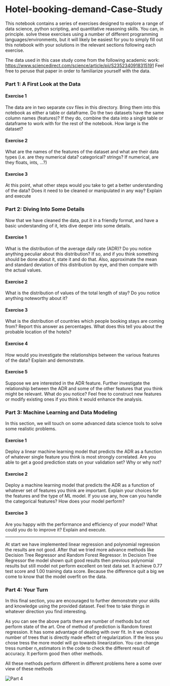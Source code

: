 # Hotel-booking-demand-Case-Study
This notebook contains a series of exercises designed to explore a range of data science, python scripting, and quantitative reasoning skills. You can, in principle. solve these exercises using a number of different programming languages/environments, but it will likely be easiest for you to simply fill out this notebook with your solutions in the relevant sections following each exercise.


The data used in this case study come from the following academic work:
https://www.sciencedirect.com/science/article/pii/S2352340918315191
Feel free to peruse that paper in order to familiarize yourself with the data.

### Part 1: A First Look at the Data


#### Exercise 1

The data are in two separate csv files in this directory. Bring them into this notebook as either a
table or dataframe. Do the two datasets have the same column names (features)? If they do,
combine the data into a single table or dataframe to work with for the rest of the notebook. How
large is the dataset?


#### Exercise 2

What are the names of the features of the dataset and what are their data types (i.e. are they
numerical data? categorical? strings? If numerical, are they floats, ints, ...?)


#### Exercise 3

At this point, what other steps would you take to get a better understanding of the data? Does it
need to be cleaned or manipulated in any way? Explain and execute



### Part 2: Diving Into Some Details

Now that we have cleaned the data, put it in a friendly format, and have a basic understanding of
it, lets dive deeper into some details.

#### Exercise 1

What is the distribution of the average daily rate (ADR)? Do you notice anything peculiar about
this distribution? If so, and if you think something should be done about it, state it and do that.
Also, approximate the mean and standard deviation of this distribution by eye, and then compare
with the actual values.

#### Exercise 2

What is the distribution of values of the total length of stay? Do you notice anything noteworthy
about it?

#### Exercise 3

What is the distribution of countries which people booking stays are coming from? Report this
answer as percentages. What does this tell you about the probable location of the hotels?

#### Exercise 4

How would you investigate the relationships between the various features of the data? Explain
and demonstrate.

#### Exercise 5

Suppose we are interested in the ADR feature. Further investigate the relationship between the
ADR and some of the other features that you think might be relevant. What do you notice? Feel
free to construct new features or modify existing ones if you think it would enhance the analysis.


### Part 3: Machine Learning and Data Modeling
In this section, we will touch on some advanced data science tools to solve some realistic
problems.

#### Exercise 1

Deploy a linear machine learning model that predicts the ADR as a function of whatever single
feature you think is most strongly correlated. Are you able to get a good prediction stats on your
validation set? Why or why not?

#### Exercise 2

Deploy a machine learning model that predicts the ADR as a function of whatever set of features
you think are important. Explain your choices for the features and the type of ML model. If you
use any, how can you handle the categorical features?
How does your model perform?

#### Exercise 3

Are you happy with the performance and efficiency of your model? What could you do to improve
it? Explain and execute.

----------------------------------------------------------------------------------------

At start we have implemented linear regression and polynomial regression the results are not good. After that we tried more advance methods like Decision Tree Regressor and Random Forest Regressor. In Decision Tree Regressor the model shown quit good results then previous polynomial results but still model not perform excellent on test data set. It achieve 0.77 test score and 1.00 training data score. Because the difference quit a big we come to know that the model overfit on the data. 








### Part 4: Your Turn
In this final section, you are encouraged to further demonstrate your skills and knowledge using
the provided dataset. Feel free to take things in whatever direction you find interesting.

As you can see the above parts there are number of methods but not perform state of the art. One of method of prediction is Random forest regression. It has some advantage of dealing with over fit. In it we choose number of trees that is directly made effect of regularization.  If the less you chose tress the more model will go towards linearization.  You can change tress number n_estimators in the code to check the different result of accuracy. It perform good then other methods.


All these methods perform different in different problems here a some over view of these methods

![Part 4](part_4.jog)
